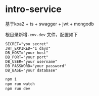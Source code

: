 # intro-service
基于koa2 + ts + swagger + jwt + mongodb

根目录新增`.env.dev` 文件，配置如下
```
SECRET="you secret"
JWT_EXPIRED="1 days"
DB_HOST="your host"
DB_PORT="your port"
DB_USER="your username"
DB_PASSWORD="your password"
DB_BASE="your database"
```

```sh
npm i 
npm run watch
npm run dev
```



